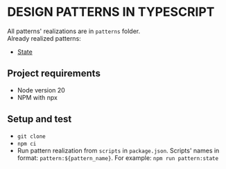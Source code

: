 # DESIGN PATTERNS IN TYPESCRIPT

All patterns' realizations are in `patterns` folder.  
Already realized patterns:

- [State](https://refactoring.guru/design-patterns/state)

## Project requirements

- Node version 20
- NPM with npx

## Setup and test

- `git clone`
- `npm ci`
- Run pattern realization from `scripts` in `package.json`.
  Scripts' names in format: `pattern:${pattern_name}`.
  For example: `npm run pattern:state`
